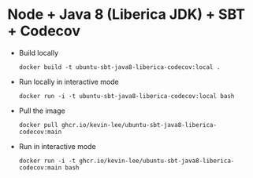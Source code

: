 # Node + Java 8 (Liberica JDK) + SBT + Codecov

* Build locally
  ```shell
  docker build -t ubuntu-sbt-java8-liberica-codecov:local .
  ```

* Run locally in interactive mode
  ```shell
  docker run -i -t ubuntu-sbt-java8-liberica-codecov:local bash
  ```

* Pull the image
  ```shell
  docker pull ghcr.io/kevin-lee/ubuntu-sbt-java8-liberica-codecov:main
  ```

* Run in interactive mode
  ```shell
  docker run -i -t ghcr.io/kevin-lee/ubuntu-sbt-java8-liberica-codecov:main bash
  ```
